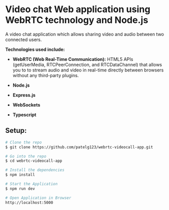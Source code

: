 # Video chat Web application using WebRTC technology and Node.js

A video chat application which allows sharing video and audio between two connected users.

**Technologies used include:**

* **WebRTC (Web Real-Time Communication):** HTML5 APIs (getUserMedia, RTCPeerConnection, and RTCDataChannel) that allows you to to stream audio and video in real-time directly between browsers without any third-party plugins.

* **Node.js**

* **Express.js**

* **WebSockets**

* **Typescript**

## Setup:

```sh
# Clone the repo
$ git clone https://github.com/patelg123/webrtc-videocall-app.git

# Go into the repo
$ cd webrtc-videocall-app

# Install the dependencies
$ npm install

# Start the Application
$ npm run dev

# Open Application in Browser
http://localhost:5000

